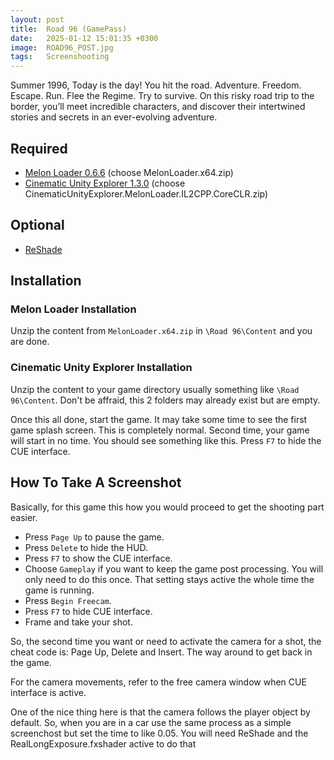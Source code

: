 ```yaml
---
layout: post
title:  Road 96 (GamePass)
date:   2025-01-12 15:01:35 +0300
image:  ROAD96_POST.jpg
tags:   Screenshooting
---
```


Summer 1996, Today is the day! You hit the road. Adventure. Freedom. Escape. Run. Flee the Regime. Try to survive. 
On this risky road trip to the border, you’ll meet incredible characters, and discover their intertwined stories and secrets in an ever-evolving adventure.

## Required
* [Melon Loader 0.6.6](https://github.com/LavaGang/MelonLoader/releases/tag/v0.6.6) (choose MelonLoader.x64.zip)
* [Cinematic Unity Explorer 1.3.0](https://github.com/originalnicodr/CinematicUnityExplorer/releases/tag/1.3.0) (choose CinematicUnityExplorer.MelonLoader.IL2CPP.CoreCLR.zip)

## Optional
* [ReShade](https://reshade.me/#download)

## Installation

### Melon Loader Installation
Unzip the content from `MelonLoader.x64.zip` in `\Road 96\Content` and you are done.

### Cinematic Unity Explorer Installation
Unzip the content to your game directory usually something like `\Road 96\Content`.
Don't be affraid, this 2 folders may already exist but are empty. 

Once this all done, start the game. It may take some time to see the first game splash screen. This is completely normal.
Second time, your game will start in no time. You should see something like this. Press `F7` to hide the CUE interface.

## How To Take A Screenshot

Basically, for this game this how you would proceed to get the shooting part easier.

* Press `Page Up` to pause the game.
* Press `Delete` to hide the HUD.
* Press `F7` to show the CUE interface.
* Choose `Gameplay` if you want to keep the game post processing. You will only need to do this once. That setting stays active the whole time the game is running.
* Press `Begin Freecam`. 
* Press `F7` to hide CUE interface.
* Frame and take your shot.

So, the second time you want or need to activate the camera for a shot, the cheat code is: Page Up, Delete and Insert. The way around to get back in the game. 

For the camera movements, refer to the free camera window when CUE interface is active. 

One of the nice thing here is that the camera follows the player object by default. So, when you are in a car use the same process as a simple screenchost but set the time to like 0.05. You will need ReShade and the RealLongExposure.fxshader active to do that


